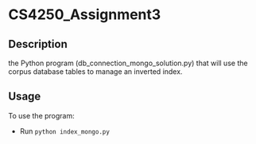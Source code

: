 # CS4250_Assignment3

## Description
the Python program (db_connection_mongo_solution.py) that will use the corpus database tables to manage an inverted index. 

## Usage
To use the program:
- Run `python index_mongo.py`
